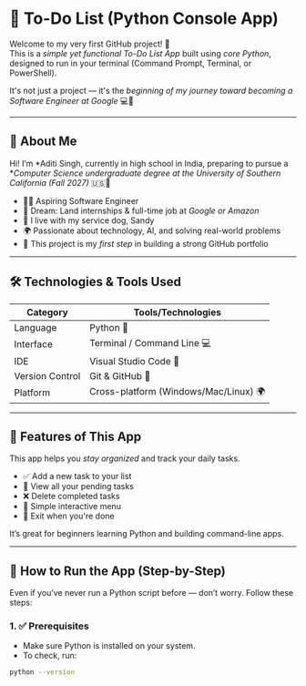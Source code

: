 # 📝 To-Do List (Python Console App)

Welcome to my very first GitHub project! 🎉  
This is a *simple yet functional To-Do List App* built using *core Python*, designed to run in your terminal (Command Prompt, Terminal, or PowerShell).

It's not just a project — it's the *beginning of my journey toward becoming a Software Engineer at Google* 💻🚀

---

## 🧠 About Me

Hi! I’m *Aditi Singh, currently in high school in India, preparing to pursue a **Computer Science undergraduate degree at the University of Southern California (Fall 2027)* 🇺🇸🐾

- 👩‍💻 Aspiring Software Engineer  
- 🎯 Dream: Land internships & full-time job at *Google or Amazon*  
- 🐶 I live with my service dog, Sandy  
- 🌍 Passionate about technology, AI, and solving real-world problems  
- 🚧 This project is my *first step* in building a strong GitHub portfolio

---

## 🛠 Technologies & Tools Used

| Category        | Tools/Technologies        |
|----------------|---------------------------|
| Language        | Python 🐍                 |
| Interface       | Terminal / Command Line 💻 |
| IDE             | Visual Studio Code 🧠     |
| Version Control | Git & GitHub 🔗          |
| Platform        | Cross-platform (Windows/Mac/Linux) 🌍 |

---

## 📌 Features of This App

This app helps you *stay organized* and track your daily tasks.

- ✅ Add a new task to your list  
- 📃 View all your pending tasks  
- ❌ Delete completed tasks  
- 🔄 Simple interactive menu  
- 🛑 Exit when you're done

It’s great for beginners learning Python and building command-line apps.

---

## 🚀 How to Run the App (Step-by-Step)

Even if you’ve never run a Python script before — don’t worry. Follow these steps:

### 1. ✅ Prerequisites

- Make sure Python is installed on your system.
- To check, run:

```bash
python --version
